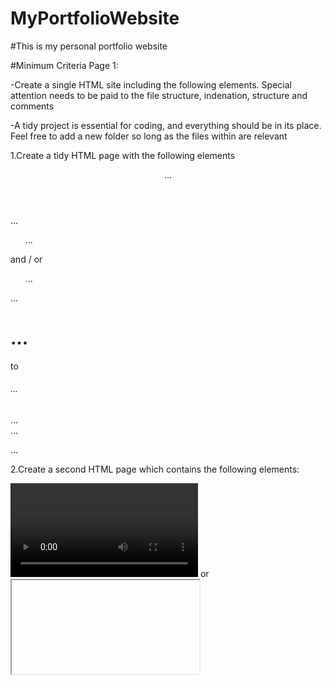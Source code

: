 # MyPortfolioWebsite

#This is my personal portfolio website

#Minimum Criteria Page 1:

-Create a single HTML site including the following elements. Special attention needs to be paid to the file
structure, indenation, structure and comments

-A tidy project is essential for coding, and everything should be in its place. Feel free to add a new folder so
long as the files within are relevant


1.Create a tidy HTML page with the following elements

<header>...</header>
<nav>...</nav>
<ul>...</ul> and / or <ol>...</ol>
<a>
<main>...</main>
<h1>...</h1> to <h6>...</h6>
<footer>...</footer>
<div>...</div>
<img />
<p>...</p>

2.Create a second HTML page which contains the following elements:

<video>...</video> or <iframe>
<table>...</table>

3.Create external CSS pages to style you page 1 and 2 and incorporte flexbox styling too.

4.Add media queries to change the design for different layouts and different font sizes -Font size rem/em. Using media queries, determine how color/text/positioning will change based on the width of the device.

5.In your ‘index.html’ file, set the viewport. Viewport= The size of the window you're viewing your website on.


